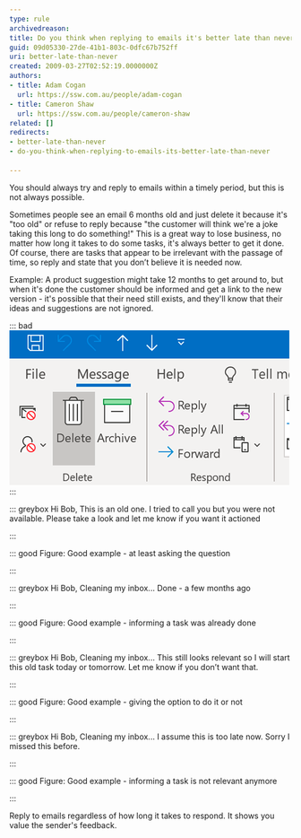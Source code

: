 ```yaml
---
type: rule
archivedreason: 
title: Do you think when replying to emails it's better late than never?
guid: 09d05330-27de-41b1-803c-0dfc67b752ff
uri: better-late-than-never
created: 2009-03-27T02:52:19.0000000Z
authors:
- title: Adam Cogan
  url: https://ssw.com.au/people/adam-cogan
- title: Cameron Shaw
  url: https://ssw.com.au/people/cameron-shaw
related: []
redirects:
- better-late-than-never
- do-you-think-when-replying-to-emails-its-better-late-than-never

---
```


You should always try and reply to emails within a timely period, but this is not always possible.

<!--endintro-->

Sometimes people see an email 6 months old and just delete it because it's "too old" or refuse to reply because "the customer will think we're a joke taking this long to do something!" This is a great way to lose business, no matter how long it takes to do some tasks, it's always better to get it done. Of course, there are tasks that appear to be irrelevant with the passage of time, so reply and state that you don’t believe it is needed now.

Example: A product suggestion might take 12 months to get around to, but when it's done the customer should be informed and get a link to the new version - it's possible that their need still exists, and they'll know that their ideas and suggestions are not ignored.


::: bad  
![Figure: Bad example - Hitting the “Delete” button without replying](delete-outlook-message-button.png)  
:::


::: greybox
Hi Bob,
This is an old one. I tried to call you but you were not available. Please take a look and let me know if you want it actioned

:::


::: good
Figure: Good example - at least asking the question


:::


::: greybox
Hi Bob,
Cleaning my inbox...
Done - a few months ago

:::


::: good
Figure: Good example - informing a task was already done


:::


::: greybox
Hi Bob,
Cleaning my inbox... 
This still looks relevant so I will start this old task today or tomorrow. Let me know if you don’t want that.

:::


::: good
Figure: Good example - giving the option to do it or not


:::


::: greybox
Hi Bob,
Cleaning my inbox... I assume this is too late now. Sorry I missed this before.

:::


::: good
Figure: Good example - informing a task is not relevant anymore

:::

Reply to emails regardless of how long it takes to respond. It shows you value the sender's feedback.
